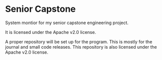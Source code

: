 # Senior Capstone

System montior for my senior capstone engineering project.

It is licensed under the Apache v2.0 license.

A proper repository will be set up for the program. This is mostly for the journal and small code releases. This repository is also licensed under the Apache v2.0 license.



